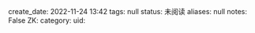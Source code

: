 create_date: 2022-11-24 13:42
tags: null
status: 未阅读 
aliases: null
notes: False
ZK: 
category: 
uid: 
